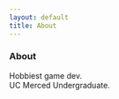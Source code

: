 ```yaml
---
layout: default
title: About
---
```

### About

Hobbiest game dev.
<br/>
UC Merced Undergraduate.